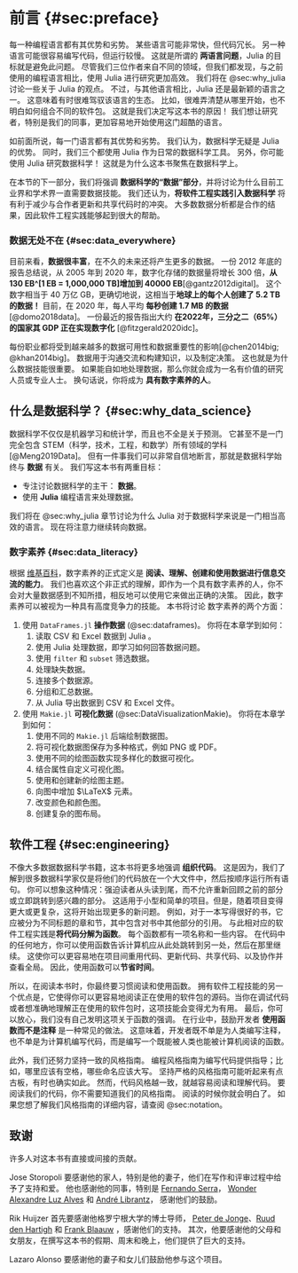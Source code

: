# 前言 {#sec:preface}

每一种编程语言都有其优势和劣势。
某些语言可能非常快，但代码冗长。
另一种语言可能很容易编写代码，但运行较慢。 这就是所谓的 **两语言问题**，Julia 的目标就是避免此问题。
尽管我们三位作者来自不同的领域，但我们都发现，与之前使用的编程语言相比，使用 Julia 进行研究更加高效。
我们将在 @sec:why_julia 讨论一些关于 Julia 的观点。
不过，与其他语言相比，Julia 还是最新颖的语言之一。
这意味着有时很难驾驭该语言的生态。
比如，很难弄清楚从哪里开始，也不明白如何组合不同的软件包。
这就是我们决定写这本书的原因！
我们想让研究者，特别是我们的同事，更加容易地开始使用这门超酷的语言。

如前面所说，每一门语言都有其优势和劣势。
我们认为，数据科学无疑是 Julia 的优势。
同时，我们三个都使用 Julia 作为日常的数据科学工具。
另外，你可能使用 Julia 研究数据科学！
这就是为什么这本书聚焦在数据科学上。

在本节的下一部分，我们将强调 **数据科学的“数据”部分**，并将讨论为什么目前工业界和学术界一直需要数据技能。
我们还认为，**将软件工程实践引入数据科学** 将有利于减少与合作者更新和共享代码时的冲突。
大多数数据分析都是合作的结果，因此软件工程实践能够起到很大的帮助。
### 数据无处不在 {#sec:data_everywhere}

目前来看，**数据很丰富**，在不久的未来还将产生更多的数据。
一份 2012 年底的报告总结说，从 2005 年到 2020 年，数字化存储的数据量将增长 300 倍，**从 130 EB^[1 EB = 1,000,000 TB]增加到 40000 EB**[@gantz2012digital]。
这个数字相当于 40 万亿 GB，更确切地说，这相当于**地球上的每个人创建了 5.2 TB 的数据！**
目前，在 2020 年，每人平均 **每秒创建 1.7 MB 的数据** [@domo2018data]。
一份最近的报告指出大约 **在2022年，三分之二（65%）的国家其 GDP 正在实现数字化** [@fitzgerald2020idc]。

每份职业都将受到越来越多的数据可用性和数据重要性的影响[@chen2014big; @khan2014big]。
数据用于沟通交流和构建知识，以及制定决策。
这也就是为什么数据技能很重要。
如果能自如地处理数据，那么你就会成为一名有价值的研究人员或专业人士。
换句话说，你将成为 **具有数字素养的人**。

## 什么是数据科学？ {#sec:why_data_science}

数据科学不仅仅是机器学习和统计学，而且也不全是关于预测。
它甚至不是一门完全包含 STEM（科学，技术，工程，和数学）所有领域的学科 [@Meng2019Data]。
但有一件事我们可以非常自信地断言，那就是数据科学始终与 **数据** 有关。
我们写这本书有两重目标：

* 专注讨论数据科学的主干： **数据**。
* 使用 **Julia** 编程语言来处理数据。

我们将在 @sec:why_julia 章节讨论为什么 Julia 对于数据科学来说是一门相当高效的语言。
现在将注意力继续转向数据。

### 数字素养 {#sec:data_literacy}

根据 [维基百科](https://en.wikipedia.org/wiki/Data_literacy)，数字素养的正式定义是 **阅读、理解、创建和使用数据进行信息交流的能力**。
我们也喜欢这个非正式的理解，即作为一个具有数字素养的人，你不会对大量数据感到不知所措，相反地可以使用它来做出正确的决策。
因此，数字素养可以被视为一种具有高度竞争力的技能。
本书将讨论 数字素养的两个方面：

1. 使用 `DataFrames.jl` **操作数据** (@sec:dataframes)。
你将在本章学到如何：
    1. 读取 CSV 和 Excel 数据到 Julia 。
    2. 使用 Julia 处理数据，即学习如何回答数据问题。
    3. 使用 `filter` 和 `subset` 筛选数据。
    4. 处理缺失数据。
    5. 连接多个数据源。
    6. 分组和汇总数据。
    7. 从 Julia 导出数据到 CSV 和 Excel 文件。
2. 使用 `Makie.jl` **可视化数据**  (@sec:DataVisualizationMakie)。
你将在本章学到如何：
    1. 使用不同的 `Makie.jl` 后端绘制数据图。
    2. 将可视化数据图保存为多种格式，例如 PNG 或 PDF。
    3. 使用不同的绘图函数实现多样化的数据可视化。
    4. 结合属性自定义可视化图。
    5. 使用和创建新的绘图主题。
    6. 向图中增加 $\LaTeX$ 元素。
    7. 改变颜色和颜色图。
    8. 创建复杂的图布局。

## 软件工程 {#sec:engineering}

不像大多数据数据科学书籍，这本书将更多地强调 **组织代码**。
这是因为，我们了解到很多数据科学家仅是将他们的代码放在一个大文件中，然后按顺序运行所有语句。
你可以想象这种情况：强迫读者从头读到尾，而不允许重新回顾之前的部分或立即跳转到感兴趣的部分。
这适用于小型和简单的项目。但是，随着项目变得更大或更复杂，这将开始出现更多的新问题。
例如，对于一本写得很好的书，它应被分为不同标题的章和节，其中包含对书中其他部分的引用。
与此相对应的软件工程实践是**将代码分解为函数**。
每个函数都有一项名称和一些内容。
在代码中的任何地方，你可以使用函数告诉计算机应从此处跳转到另一处，然后在那里继续。
这使你可以更容易地在项目间重用代码、更新代码、共享代码、以及协作并查看全局。
因此，使用函数可以**节省时间**。

所以，在阅读本书时，你最终要习惯阅读和使用函数。
拥有软件工程技能的另一个优点是，它使得你可以更容易地阅读正在使用的软件包的源码。当你在调试代码或者想准确地理解正在使用的软件包时，这项技能会变得尤为有用。
最后，你可以放心，我们没有自己发明这项关于函数的强调。
在行业中，鼓励开发者 **使用函数而不是注释** 是一种常见的做法。
这意味着，开发者既不单是为人类编写注释，也不单是为计算机编写代码，而是编写一个既能被人类也能被计算机阅读的函数。

此外，我们还努力坚持一致的风格指南。
编程风格指南为编写代码提供指导；比如，哪里应该有空格，哪些命名应该大写。
坚持严格的风格指南可能听起来有点古板，有时也确实如此。
然而，代码风格越一致，就越容易阅读和理解代码。
要阅读我们的代码，你不需要知道我们的风格指南。
阅读的时候你就会明白了。
如果您想了解我们风格指南的详细内容，请查阅 @sec:notation。

## 致谢

许多人对这本书有直接或间接的贡献。

Jose Storopoli 要感谢他的家人，特别是他的妻子，他们在写作和评审过程中给予了支持和爱。
他也感谢他的同事，特别是 [Fernando Serra](https://orcid.org/0000-0002-8178-7313)， [Wonder Alexandre Luz Alves](https://orcid.org/0000-0003-0430-950X) 和 [André Librantz](https://orcid.org/0000-0001-8599-9009)， 感谢他们的鼓励。

Rik Huijzer 首先要感谢他格罗宁根大学的博士导师， [Peter de Jonge](https://www.rug.nl/staff/peter.de.jonge/)、[Ruud den Hartigh](https://www.rug.nl/staff/j.r.den.hartigh/) 和 [Frank Blaauw](https://frankblaauw.nl/) ，感谢他们的支持。
其次，他要感谢他的父母和女朋友，在撰写这本书的假期、周末和晚上，他们提供了巨大的支持。

Lazaro Alonso 要感谢他的妻子和女儿们鼓励他参与这个项目。
